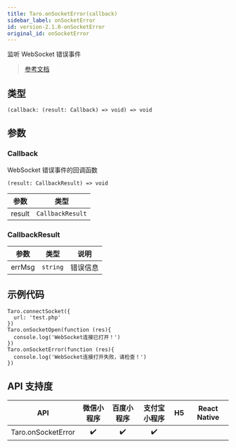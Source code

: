 ```yaml
---
title: Taro.onSocketError(callback)
sidebar_label: onSocketError
id: version-2.1.0-onSocketError
original_id: onSocketError
---
```


监听 WebSocket 错误事件

> [参考文档](https://developers.weixin.qq.com/miniprogram/dev/api/network/websocket/wx.onSocketError.html)

## 类型

```tsx
(callback: (result: Callback) => void) => void
```

## 参数

### Callback

WebSocket 错误事件的回调函数

```tsx
(result: CallbackResult) => void
```

<table>
  <thead>
    <tr>
      <th>参数</th>
      <th>类型</th>
    </tr>
  </thead>
  <tbody>
    <tr>
      <td>result</td>
      <td><code>CallbackResult</code></td>
    </tr>
  </tbody>
</table>

### CallbackResult

<table>
  <thead>
    <tr>
      <th>参数</th>
      <th>类型</th>
      <th>说明</th>
    </tr>
  </thead>
  <tbody>
    <tr>
      <td>errMsg</td>
      <td><code>string</code></td>
      <td>错误信息</td>
    </tr>
  </tbody>
</table>

## 示例代码

```tsx
Taro.connectSocket({
  url: 'test.php'
})
Taro.onSocketOpen(function (res){
  console.log('WebSocket连接已打开！')
})
Taro.onSocketError(function (res){
  console.log('WebSocket连接打开失败，请检查！')
})
```

## API 支持度

| API | 微信小程序 | 百度小程序 | 支付宝小程序 | H5 | React Native |
| :---: | :---: | :---: | :---: | :---: | :---: |
| Taro.onSocketError | ✔️ | ✔️ | ✔️ |  |  |
